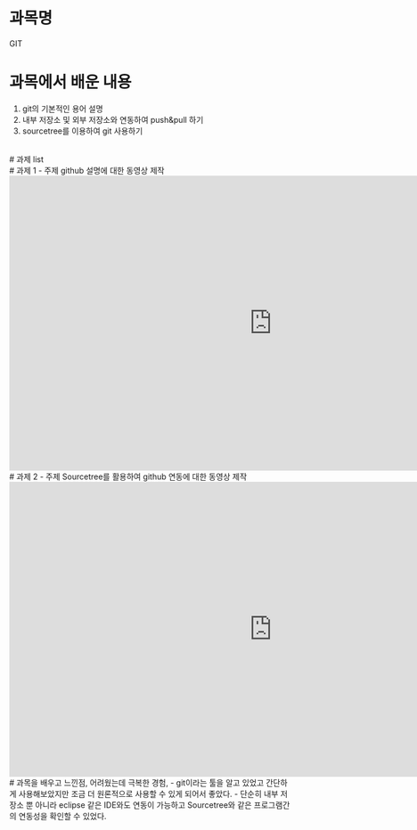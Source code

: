 # 과목명 
GIT

# 과목에서 배운 내용
1. git의 기본적인 용어 설명
2. 내부 저장소 및 외부 저장소와 연동하여 push&pull 하기
3. sourcetree를 이용하여 git 사용하기

<br>
# 과제 list

<br>
# 과제 1 - 주제
github 설명에 대한 동영상 제작
<iframe width="942" height="530" src="https://www.youtube.com/embed/l7ueisyBGOs" title="YouTube video player" frameborder="0" allow="accelerometer; autoplay; clipboard-write; encrypted-media; gyroscope; picture-in-picture" allowfullscreen></iframe>

<br>
# 과제 2 - 주제
Sourcetree를 활용하여 github 연동에 대한 동영상 제작
<iframe width="942" height="530" src="https://www.youtube.com/embed/BFnpA54CvUQ" title="YouTube video player" frameborder="0" allow="accelerometer; autoplay; clipboard-write; encrypted-media; gyroscope; picture-in-picture" allowfullscreen></iframe>


<br>
# 과목을 배우고 느낀점, 어려웠는데 극복한 경험,  
  - git이라는 툴을 알고 있었고 간단하게 사용해보았지만 조금 더 원론적으로 사용할 수 있게 되어서 좋았다. 
  - 단순히 내부 저장소 뿐 아니라 eclipse 같은 IDE와도 연동이 가능하고 Sourcetree와 같은 프로그램간의 연동성을 확인할 수 있었다.

